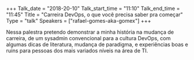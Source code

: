 +++
Talk_date = "2018-20-10"
Talk_start_time = "11:10"
Talk_end_time = "11:45"
Title = "Carreira DevOps, o que você precisa saber pra começar"
Type = "talk"
Speakers = ["rafael-gomes-aka-gomex"]
+++

Nessa palestra pretendo demonstrar a minha história na mudança de carreira, de um sysadmin convencional para a cultura DevOps, com algumas dicas de literatura, mudança de paradigma, e experiências boas e ruins para pessoas dos mais variados níveis na área de TI.
